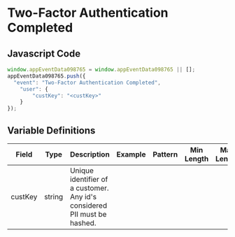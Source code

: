 # Two-Factor Authentication Completed

### 

## Javascript Code
```js
window.appEventData098765 = window.appEventData098765 || [];
appEventData098765.push({
  "event": "Two-Factor Authentication Completed",
    "user": {
        "custKey": "<custKey>"
    }
});
```

## Variable Definitions

|Field|Type|Description|Example|Pattern|Min Length|Max Length|Minimum|Maximum|Multiple Of|
| --- | --- | --- | --- | --- | --- | --- | --- | --- | --- |
|custKey|string|Unique identifier of a customer.  Any id's considered PII must be hashed. ||||||||



